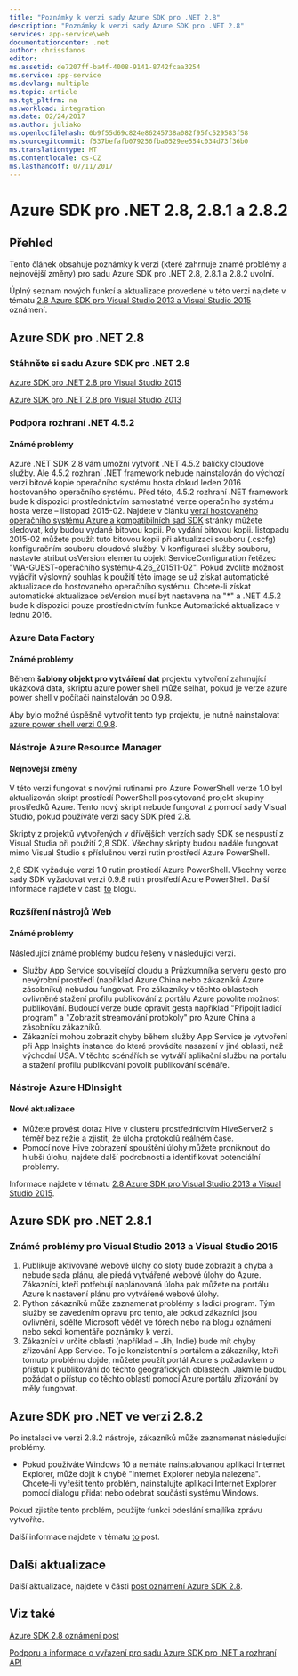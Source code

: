 ```yaml
---
title: "Poznámky k verzi sady Azure SDK pro .NET 2.8"
description: "Poznámky k verzi sady Azure SDK pro .NET 2.8"
services: app-service\web
documentationcenter: .net
author: chrissfanos
editor: 
ms.assetid: de7207ff-ba4f-4008-9141-8742fcaa3254
ms.service: app-service
ms.devlang: multiple
ms.topic: article
ms.tgt_pltfrm: na
ms.workload: integration
ms.date: 02/24/2017
ms.author: juliako
ms.openlocfilehash: 0b9f55d69c824e86245738a082f95fc529583f58
ms.sourcegitcommit: f537befafb079256fba0529ee554c034d73f36b0
ms.translationtype: MT
ms.contentlocale: cs-CZ
ms.lasthandoff: 07/11/2017
---
```

# <a name="azure-sdk-for-net-28-281-and-282"></a>Azure SDK pro .NET 2.8, 2.8.1 a 2.8.2
## <a name="overview"></a>Přehled
Tento článek obsahuje poznámky k verzi (které zahrnuje známé problémy a nejnovější změny) pro sadu Azure SDK pro .NET 2.8, 2.8.1 a 2.8.2 uvolní. 

Úplný seznam nových funkcí a aktualizace provedené v této verzi najdete v tématu [2.8 Azure SDK pro Visual Studio 2013 a Visual Studio 2015](https://azure.microsoft.com/blog/announcing-the-azure-sdk-2-8-for-net/) oznámení. 

## <a name="azure-sdk-for-net-28"></a>Azure SDK pro .NET 2.8
### <a name="download-azure-sdk-for-net-28"></a>Stáhněte si sadu Azure SDK pro .NET 2.8
[Azure SDK pro .NET 2.8 pro Visual Studio 2015](http://go.microsoft.com/fwlink/?LinkId=699285) 

[Azure SDK pro .NET 2.8 pro Visual Studio 2013](http://go.microsoft.com/fwlink/?LinkId=699287)

### <a name="net-452-support"></a>Podpora rozhraní .NET 4.5.2
#### <a name="known-issues"></a>Známé problémy
Azure .NET SDK 2.8 vám umožní vytvořit .NET 4.5.2 balíčky cloudové služby. Ale 4.5.2 rozhraní .NET framework nebude nainstalován do výchozí verzi bitové kopie operačního systému hosta dokud leden 2016 hostovaného operačního systému. Před této, 4.5.2 rozhraní .NET framework bude k dispozici prostřednictvím samostatné verze operačního systému hosta verze – listopad 2015-02. Najdete v článku [verzí hostovaného operačního systému Azure a kompatibilních sad SDK](../cloud-services/cloud-services-guestos-update-matrix.md) stránky můžete sledovat, kdy budou vydané bitovou kopii.  Po vydání bitovou kopii. listopadu 2015-02 můžete použít tuto bitovou kopii při aktualizaci souboru (.cscfg) konfiguračním souboru cloudové služby. V konfiguraci služby souboru, nastavte atribut osVersion elementu objekt ServiceConfiguration řetězec "WA-GUEST-operačního systému-4.26_201511-02". Pokud zvolíte možnost vyjádřit výslovný souhlas k použití této image se už získat automatické aktualizace do hostovaného operačního systému. Chcete-li získat automatické aktualizace osVersion musí být nastavena na "*" a .NET 4.5.2 bude k dispozici pouze prostřednictvím funkce Automatické aktualizace v lednu 2016.

### <a name="azure-data-factory"></a>Azure Data Factory
#### <a name="known-issues"></a>Známé problémy
Během **šablony objekt pro vytváření dat** projektu vytvoření zahrnující ukázková data, skriptu azure power shell může selhat, pokud je verze azure power shell v počítači nainstalován po 0.9.8.

Aby bylo možné úspěšně vytvořit tento typ projektu, je nutné nainstalovat [azure power shell verzi 0.9.8](https://github.com/Azure/azure-powershell/releases/download/v0.9.8-September2015/azure-powershell.0.9.8.msi).

### <a name="azure-resource-manager-tools"></a>Nástroje Azure Resource Manager
#### <a name="breaking-changes"></a>Nejnovější změny
V této verzi fungovat s novými rutinami pro Azure PowerShell verze 1.0 byl aktualizován skript prostředí PowerShell poskytované projekt skupiny prostředků Azure.  Tento nový skript nebude fungovat z pomocí sady Visual Studio, pokud používáte verzi sady SDK před 2.8.  

Skripty z projektů vytvořených v dřívějších verzích sady SDK se nespustí z Visual Studia při použití 2,8 SDK.  Všechny skripty budou nadále fungovat mimo Visual Studio s příslušnou verzi rutin prostředí Azure PowerShell.  

2,8 SDK vyžaduje verzi 1.0 rutin prostředí Azure PowerShell.  Všechny verze sady SDK vyžadovat verzi 0.9.8 rutin prostředí Azure PowerShell.  Další informace najdete v části [to](http://go.microsoft.com/fwlink/?LinkID=623011) blogu.

### <a name="web-tools-extensions"></a>Rozšíření nástrojů Web
#### <a name="known-issues"></a>Známé problémy
Následující známé problémy budou řešeny v následující verzi.

* Služby App Service související cloudu a Průzkumníka serveru gesto pro nevýrobní prostředí (například Azure China nebo zákazníků Azure zásobníku) nebudou fungovat. Pro zákazníky v těchto oblastech ovlivněné stažení profilu publikování z portálu Azure povolíte možnost publikování. Budoucí verze bude opravit gesta například "Připojit ladicí program" a "Zobrazit streamování protokoly" pro Azure China a zásobníku zákazníků. 
* Zákazníci mohou zobrazit chyby během služby App Service je vytvoření při App Insights instance do které provádíte nasazení v jiné oblasti, než východní USA. V těchto scénářích se vytváří aplikační službu na portálu a stažení profilu publikování povolit publikování scénáře. 

### <a name="azure-hdinsight-tools"></a>Nástroje Azure HDInsight
#### <a name="new-updates"></a>Nové aktualizace
* Můžete provést dotaz Hive v clusteru prostřednictvím HiveServer2 s téměř bez režie a zjistit, že úloha protokolů reálném čase.
* Pomocí nové Hive zobrazení spouštění úlohy můžete proniknout do hlubší úlohu, najdete další podrobnosti a identifikovat potenciální problémy.

Informace najdete v tématu [2.8 Azure SDK pro Visual Studio 2013 a Visual Studio 2015](https://azure.microsoft.com/blog/announcing-the-azure-sdk-2-8-for-net/). 

## <a name="azure-sdk-for-net-281"></a>Azure SDK pro .NET 2.8.1
### <a name="known-issues-for-visual-studio-2013-and-visual-studio-2015"></a>Známé problémy pro Visual Studio 2013 a Visual Studio 2015
1. Publikuje aktivované webové úlohy do sloty bude zobrazit a chyba a nebude sada plánu, ale předá vytvářené webové úlohy do Azure. Zákazníci, kteří potřebují naplánovaná úloha pak můžete na portálu Azure k nastavení plánu pro vytvářené webové úlohy. 
2. Python zákazníků může zaznamenat problémy s ladicí program. Tým služby se zavedením opravu pro tento, ale pokud zákazníci jsou ovlivněni, sdělte Microsoft vědět ve fórech nebo na blogu oznámení nebo sekci komentáře poznámky k verzi. 
3. Zákazníci v určité oblasti (například – Jih, Indie) bude mít chyby zřizování App Service. To je konzistentní s portálem a zákazníky, kteří tomuto problému dojde, můžete použít portál Azure s požadavkem o přístup k publikování do těchto geografických oblastech. Jakmile budou požádat o přístup do těchto oblastí pomocí Azure portálu zřizování by měly fungovat. 

## <a name="azure-sdk-for-net-282"></a>Azure SDK pro .NET ve verzi 2.8.2
Po instalaci ve verzi 2.8.2 nástroje, zákazníků může zaznamenat následující problémy.         

* Pokud používáte Windows 10 a nemáte nainstalovanou aplikaci Internet Explorer, může dojít k chybě "Internet Explorer nebyla nalezena".
  Chcete-li vyřešit tento problém, nainstalujte aplikaci Internet Explorer pomocí dialogu přidat nebo odebrat součásti systému Windows.

Pokud zjistíte tento problém, použijte funkci odeslání smajlíka zprávu vytvoříte.

Další informace najdete v tématu [to](https://azure.microsoft.com/blog/announcing-azure-sdk-2-8-2-for-net/) post.

## <a name="other-updates"></a>Další aktualizace
Další aktualizace, najdete v části [post oznámení Azure SDK 2.8](https://azure.microsoft.com/blog/announcing-the-azure-sdk-2-8-for-net/).

## <a name="also-see"></a>Viz také
[Azure SDK 2.8 oznámení post](https://azure.microsoft.com/blog/announcing-the-azure-sdk-2-8-for-net/)

[Podporu a informace o vyřazení pro sadu Azure SDK pro .NET a rozhraní API](https://msdn.microsoft.com/library/azure/dn479282.aspx)

